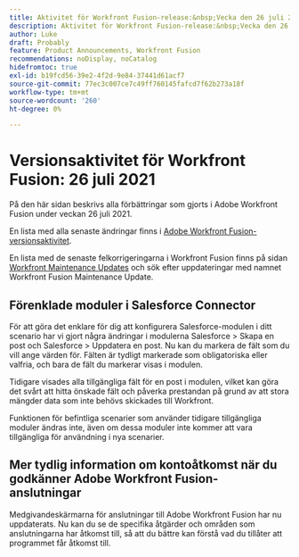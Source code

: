 ```yaml
---
title: Aktivitet för Workfront Fusion-release:&nbsp;Vecka den 26 juli 2021
description: Aktivitet för Workfront Fusion-release:&nbsp;Vecka den 26 juli 2021
author: Luke
draft: Probably
feature: Product Announcements, Workfront Fusion
recommendations: noDisplay, noCatalog
hidefromtoc: true
exl-id: b19fcd56-39e2-4f2d-9e84-37441d61acf7
source-git-commit: 77ec3c007ce7c49ff760145fafcd7f62b273a18f
workflow-type: tm+mt
source-wordcount: '260'
ht-degree: 0%

---
```


# Versionsaktivitet för Workfront Fusion: 26 juli 2021

På den här sidan beskrivs alla förbättringar som gjorts i Adobe Workfront Fusion under veckan 26 juli 2021.

En lista med alla senaste ändringar finns i [Adobe Workfront Fusion-versionsaktivitet](/help/workfront-fusion/fusion-product-releases/fusion-release-activity.md).

En lista med de senaste felkorrigeringarna i Workfront Fusion finns på sidan [Workfront Maintenance Updates](https://experienceleague.adobe.com/docs/workfront-known-issues/releases/current-updates.html) och sök efter uppdateringar med namnet Workfront Fusion Maintenance Update.

## Förenklade moduler i Salesforce Connector

För att göra det enklare för dig att konfigurera Salesforce-modulen i ditt scenario har vi gjort några ändringar i modulerna Salesforce > Skapa en post och Salesforce > Uppdatera en post. Nu kan du markera de fält som du vill ange värden för. Fälten är tydligt markerade som obligatoriska eller valfria, och bara de fält du markerar visas i modulen.

Tidigare visades alla tillgängliga fält för en post i modulen, vilket kan göra det svårt att hitta önskade fält och påverka prestandan på grund av att stora mängder data som inte behövs skickades till Workfront.

Funktionen för befintliga scenarier som använder tidigare tillgängliga moduler ändras inte, även om dessa moduler inte kommer att vara tillgängliga för användning i nya scenarier.

## Mer tydlig information om kontoåtkomst när du godkänner Adobe Workfront Fusion-anslutningar

Medgivandeskärmarna för anslutningar till Adobe Workfront Fusion har nu uppdaterats. Nu kan du se de specifika åtgärder och områden som anslutningarna har åtkomst till, så att du bättre kan förstå vad du tillåter att programmet får åtkomst till.
